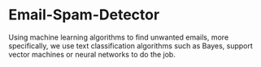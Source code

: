 # Email-Spam-Detector
Using machine learning algorithms to find unwanted emails, more specifically, we use text classification algorithms such as Bayes, support vector machines or neural networks to do the job.
